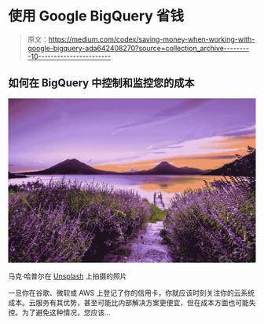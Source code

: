 # 使用 Google BigQuery 省钱

> 原文：<https://medium.com/codex/saving-money-when-working-with-google-bigquery-ada642408270?source=collection_archive---------10----------------------->

## 如何在 BigQuery 中控制和监控您的成本

![](img/6cc387950fee9bd2f99a4975d2337806.png)

马克·哈普尔在 [Unsplash](https://unsplash.com/s/photos/nature?utm_source=unsplash&utm_medium=referral&utm_content=creditCopyText) 上拍摄的照片

一旦你在谷歌、微软或 AWS 上登记了你的信用卡，你就应该时刻关注你的云系统成本。云服务有其优势，甚至可能比内部解决方案更便宜，但在成本方面也可能失控。为了避免这种情况，您应该…